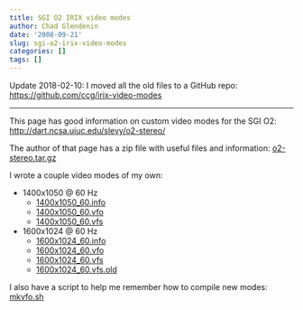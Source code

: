```yaml
---
title: SGI O2 IRIX video modes
author: Chad Glendenin
date: '2008-09-21'
slug: sgi-o2-irix-video-modes
categories: []
tags: []
---
```


Update 2018-02-10: I moved all the old files to a GitHub repo:
https://github.com/ccg/irix-video-modes

---

This page has good information on custom video modes for the SGI O2: http://dart.ncsa.uiuc.edu/slevy/o2-stereo/

The author of that page has a zip file with useful files and information:
[o2-stereo.tar.gz](https://github.com/ccg/irix-video-modes/blob/master/o2-stereo.tar.gz)

I wrote a couple video modes of my own:

* 1400x1050 @ 60 Hz
  + [1400x1050_60.info](https://github.com/ccg/irix-video-modes/blob/master/1400x1050_60.info)
  + [1400x1050_60.vfo](https://github.com/ccg/irix-video-modes/blob/master/1400x1050_60.vfo)
  + [1400x1050_60.vfs](https://github.com/ccg/irix-video-modes/blob/master/1400x1050_60.vfs)
* 1600x1024 @ 60 Hz
  + [1600x1024_60.info](https://github.com/ccg/irix-video-modes/blob/master/1600x1024_60.info)
  + [1600x1024_60.vfo](https://github.com/ccg/irix-video-modes/blob/master/1600x1024_60.vfo)
  + [1600x1024_60.vfs](https://github.com/ccg/irix-video-modes/blob/master/1600x1024_60.vfs)
  + [1600x1024_60.vfs.old](https://github.com/ccg/irix-video-modes/blob/master/1600x1024_60.vfs.old)

I also have a script to help me remember how to compile new modes:
[mkvfo.sh](https://github.com/ccg/irix-video-modes/blob/master/mkvfo.sh)
